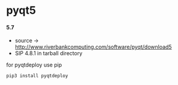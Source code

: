 pyqt5
=====

#### 5.7
* source -> http://www.riverbankcomputing.com/software/pyqt/download5
* SIP 4.8.1 in tarball directory

for pyqtdeploy use pip

    pip3 install pyqtdeploy

